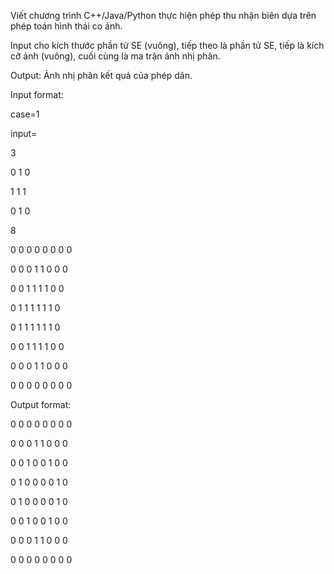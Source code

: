 Viết chương trình C++/Java/Python thực hiện phép thu nhận biên dựa trên phép toán hình thái co ảnh.

Input cho kích thước phần tử SE (vuông), tiếp theo là phần tử SE, tiếp là kích cỡ ảnh (vuông), cuối cùng là ma trận ảnh nhị phân.

Output: Ảnh nhị phân kết quả của phép dãn.

Input format:

case=1

input=

3

0 1 0

1 1 1

0 1 0

8

0 0 0 0 0 0 0 0

0 0 0 1 1 0 0 0

0 0 1 1 1 1 0 0

0 1 1 1 1 1 1 0

0 1 1 1 1 1 1 0

0 0 1 1 1 1 0 0

0 0 0 1 1 0 0 0

0 0 0 0 0 0 0 0

Output format:


0 0 0 0 0 0 0 0

0 0 0 1 1 0 0 0

0 0 1 0 0 1 0 0

0 1 0 0 0 0 1 0

0 1 0 0 0 0 1 0

0 0 1 0 0 1 0 0

0 0 0 1 1 0 0 0

0 0 0 0 0 0 0 0